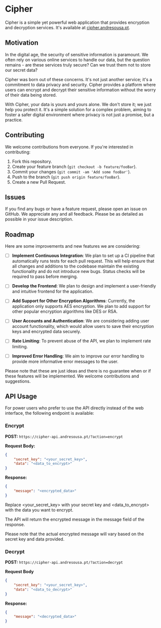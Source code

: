 # Cipher

Cipher is a simple yet powerful web application that provides encryption and decryption services. It's available at [cipher.andresousa.pt](https://cipher.andresousa.pt).

## Motivation

In the digital age, the security of sensitive information is paramount. We often rely on various online services to handle our data, but the question remains - are these services truly secure? Can we trust them not to store our secret data?

Cipher was born out of these concerns. It's not just another service; it's a commitment to data privacy and security. Cipher provides a platform where users can encrypt and decrypt their sensitive information without the worry of their data being stored.

With Cipher, your data is yours and yours alone. We don't store it; we just help you protect it. It's a simple solution for a complex problem, aiming to foster a safer digital environment where privacy is not just a promise, but a practice.


## Contributing

We welcome contributions from everyone. If you're interested in contributing:

1. Fork this repository.
2. Create your feature branch (`git checkout -b feature/fooBar`).
3. Commit your changes (`git commit -am 'Add some fooBar'`).
4. Push to the branch (`git push origin feature/fooBar`).
5. Create a new Pull Request.

## Issues

If you find any bugs or have a feature request, please open an issue on GitHub. We appreciate any and all feedback. Please be as detailed as possible in your issue description.

## Roadmap

Here are some improvements and new features we are considering:

- [ ] **Implement Continuous Integration**: We plan to set up a CI pipeline that automatically runs tests for each pull request. This will help ensure that all changes and additions to the codebase maintain the existing functionality and do not introduce new bugs. Status checks will be required to pass before merging.

- [ ] **Develop the Frontend**: We plan to design and implement a user-friendly and intuitive frontend for the application.

- [ ] **Add Support for Other Encryption Algorithms**: Currently, the application only supports AES encryption. We plan to add support for other popular encryption algorithms like DES or RSA.

- [ ] **User Accounts and Authentication**: We are considering adding user account functionality, which would allow users to save their encryption keys and encrypted data securely.

- [ ] **Rate Limiting**: To prevent abuse of the API, we plan to implement rate limiting.

- [ ] **Improved Error Handling**: We aim to improve our error handling to provide more informative error messages to the user.

Please note that these are just ideas and there is no guarantee when or if these features will be implemented. We welcome contributions and suggestions.
## API Usage

For power users who prefer to use the API directly instead of the web interface, the following endpoint is available:

### Encrypt

**POST:** `https://cipher-api.andresousa.pt/?action=encrypt`

**Request Body:**
```json
{
    "secret_key": "<your_secret_key>",
    "data": "<data_to_encrypt>"
}
```
**Response:**
```json
{
    "message": "<encrypted_data>"
}
```

Replace <your_secret_key> with your secret key and <data_to_encrypt> with the data you want to encrypt. 

The API will return the encrypted message in the message field of the response. 

Please note that the actual encrypted message will vary based on the secret key and data provided.

### Decrypt

**POST:** `https://cipher-api.andresousa.pt/?action=decrypt`

**Request Body**
```json
{
    "secret_key": "<your_secret_key>",
    "data": "<data_to_decrypt>"
}
```

**Response:**
```json
{
    "message": "<decrypted_data>"
}
```